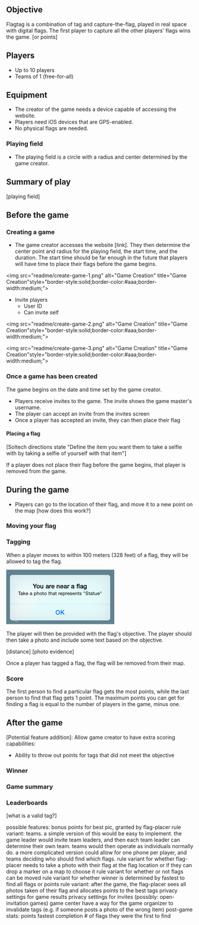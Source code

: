 ## Objective
Flagtag is a combination of tag and capture-the-flag, played in real space with digital flags. The first player to capture all the other players' flags wins the game. [or points]

## Players

* Up to 10 players
* Teams of 1 (free-for-all)

## Equipment

* The creator of the game needs a device capable of accessing the website. 
* Players need iOS devices that are GPS-enabled. 
* No physical flags are needed.

### Playing field

* The playing field is a circle with a radius and center determined by the game creator.

## Summary of play
[playing field]

## Before the game

### Creating a game

* The game creator accesses the website [link]. They then determine the center point and radius for the playing field, the start time, and the duration. The start time should be far enough in the future that players will have time to place their flags before the game begins.

<img src="readme/create-game-1.png" alt="Game Creation" title="Game Creation"style="border-style:solid;border-color:#aaa;border-width:medium;">

* Invite players
	* User ID
	* Can invite self

<img src="readme/create-game-2.png" alt="Game Creation" title="Game Creation"style="border-style:solid;border-color:#aaa;border-width:medium;">

<img src="readme/create-game-3.png" alt="Game Creation" title="Game Creation"style="border-style:solid;border-color:#aaa;border-width:medium;">

### Once a game has been created

The game begins on the date and time set by the game creator.

* Players receive invites to the game. The invite shows the game master's username.
* The player can accept an invite from the invites screen
* Once a player has accepted an invite, they can then place their flag

#### Placing a flag
[Soltech directions state "Define the item you want them to take a selfie with by taking a selfie of yourself with that item"]

If a player does not place their flag before the game begins, that player is removed from the game.

## During the game

* Players can go to the location of their flag, and move it to a new point on the map [how does this work?]


### Moving your flag

### Tagging

When a player moves to within 100 meters (328 feet) of a flag, they will be allowed to tag the flag.

![Proximity Notification](readme/proximity-notification.png)

The player will then be provided with the flag's objective. The player should then take a photo and include some text based on the objective.


[distance]
[photo evidence]

Once a player has tagged a flag, the flag will be removed from their map.

### Score
The first person to find a particular flag gets the most points, while the last person to find that flag gets 1 point. The maximum points you can get for finding a flag is equal to the number of players in the game, minus one.



## After the game

[Potential feature addition]: Allow game creator to have extra scoring capabilities:
* Ability to throw out points for tags that did not meet the objective

### Winner

### Game summary

### Leaderboards




[what is a valid tag?]














possible features:
bonus points for best pic, granted by flag-placer
rule variant: teams. a simple version of this would be easy to implement. the game leader would invite team leaders, and then each team leader can determine their own team. teams would then operate as individuals normally do. a more complicated version could allow for one phone per player, and teams deciding who should find which flags.
rule variant for whether flag-placer needs to take a photo with their flag at the flag location or if they can drop a marker on a map to choose it
rule variant for whether or not flags can be moved
rule variant for whether winner is determined by fastest to find all flags or points
rule variant: after the game, the flag-placer sees all photos taken of their flag and allocates points to the best tags
privacy settings for game results
privacy settings for invites (possibly: open-invitation games)
game center 
have a way for the game organizer to invalidate tags (e.g. if someone posts a photo of the wrong item)
post-game stats:
	points
	fastest completion
	# of flags they were the first to find